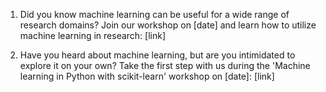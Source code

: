 
1. Did you know machine learning can be useful for a wide range of research domains? Join our workshop on [date] and learn how to utilize machine learning in research: [link]

2. Have you heard about machine learning, but are you intimidated to explore it on your own? Take the first step with us during the 'Machine learning in Python with scikit-learn' workshop on [date]: [link]
